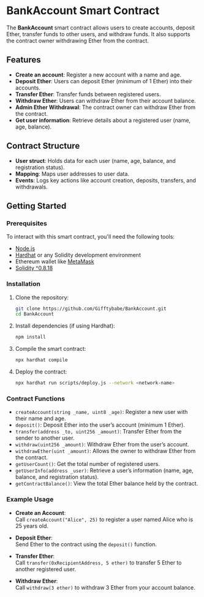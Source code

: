 # BankAccount Smart Contract

The **BankAccount** smart contract allows users to create accounts, deposit Ether, transfer funds to other users, and withdraw funds. It also supports the contract owner withdrawing Ether from the contract.

## Features
- **Create an account**: Register a new account with a name and age.
- **Deposit Ether**: Users can deposit Ether (minimum of 1 Ether) into their accounts.
- **Transfer Ether**: Transfer funds between registered users.
- **Withdraw Ether**: Users can withdraw Ether from their account balance.
- **Admin Ether Withdrawal**: The contract owner can withdraw Ether from the contract.
- **Get user information**: Retrieve details about a registered user (name, age, balance).

## Contract Structure

- **User struct**: Holds data for each user (name, age, balance, and registration status).
- **Mapping**: Maps user addresses to user data.
- **Events**: Logs key actions like account creation, deposits, transfers, and withdrawals.

## Getting Started

### Prerequisites
To interact with this smart contract, you'll need the following tools:
- [Node.js](https://nodejs.org/en/)
- [Hardhat](https://hardhat.org/) or any Solidity development environment
- Ethereum wallet like [MetaMask](https://metamask.io/)
- [Solidity ^0.8.18](https://docs.soliditylang.org/)

### Installation

1. Clone the repository:
   ```bash
   git clone https://github.com/Gifftybabe/BankAccount.git
   cd BankAccount
   ```

2. Install dependencies (if using Hardhat):
   ```bash
   npm install
   ```

3. Compile the smart contract:
   ```bash
   npx hardhat compile
   ```

4. Deploy the contract:
   ```bash
   npx hardhat run scripts/deploy.js --network <network-name>
   ```

### Contract Functions

- `createAccount(string _name, uint8 _age)`: Register a new user with their name and age.
- `deposit()`: Deposit Ether into the user’s account (minimum 1 Ether).
- `transfer(address _to, uint256 _amount)`: Transfer Ether from the sender to another user.
- `withdraw(uint256 _amount)`: Withdraw Ether from the user’s account.
- `withdrawEther(uint _amount)`: Allows the owner to withdraw Ether from the contract.
- `getUserCount()`: Get the total number of registered users.
- `getUserInfo(address _user)`: Retrieve a user’s information (name, age, balance, and registration status).
- `getContractBalance()`: View the total Ether balance held by the contract.

### Example Usage

- **Create an Account**:  
  Call `createAccount("Alice", 25)` to register a user named Alice who is 25 years old.

- **Deposit Ether**:  
  Send Ether to the contract using the `deposit()` function.

- **Transfer Ether**:  
  Call `transfer(0xRecipientAddress, 5 ether)` to transfer 5 Ether to another registered user.

- **Withdraw Ether**:  
  Call `withdraw(3 ether)` to withdraw 3 Ether from your account balance.

